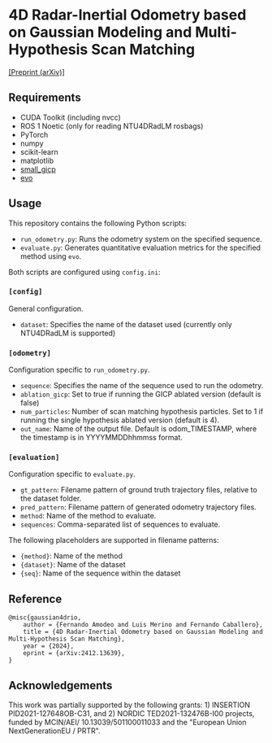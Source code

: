 # 4D Radar-Inertial Odometry based on Gaussian Modeling and Multi-Hypothesis Scan Matching

[\[Preprint (arXiv)\]](http://arxiv.org/abs/2412.13639)

## Requirements

- CUDA Toolkit (including nvcc)
- ROS 1 Noetic (only for reading NTU4DRadLM rosbags)
- PyTorch
- numpy
- scikit-learn
- matplotlib
- [small_gicp](https://github.com/koide3/small_gicp)
- [evo](https://github.com/MichaelGrupp/evo)

## Usage

This repository contains the following Python scripts:

- `run_odometry.py`: Runs the odometry system on the specified sequence.
- `evaluate.py`: Generates quantitative evaluation metrics for the specified method using `evo`.

Both scripts are configured using `config.ini`:

### `[config]`

General configuration.

- `dataset`: Specifies the name of the dataset used (currently only NTU4DRadLM is supported)

### `[odometry]`

Configuration specific to `run_odometry.py`.

- `sequence`: Specifies the name of the sequence used to run the odometry.
- `ablation_gicp`: Set to true if running the GICP ablated version (default is false)
- `num_particles`: Number of scan matching hypothesis particles. Set to 1 if running the single hypothesis ablated version (default is 4).
- `out_name`: Name of the output file. Default is odom_TIMESTAMP, where the timestamp is in YYYYMMDDhhmmss format.

### `[evaluation]`

Configuration specific to `evaluate.py`.

- `gt_pattern`: Filename pattern of ground truth trajectory files, relative to the dataset folder.
- `pred_pattern`: Filename pattern of generated odometry trajectory files.
- `method`: Name of the method to evaluate.
- `sequences`: Comma-separated list of sequences to evaluate.

The following placeholders are supported in filename patterns:

- `{method}`: Name of the method
- `{dataset}`: Name of the dataset
- `{seq}`: Name of the sequence within the dataset

## Reference

```
@misc{gaussian4drio,
	author = {Fernando Amodeo and Luis Merino and Fernando Caballero},
	title = {4D Radar-Inertial Odometry based on Gaussian Modeling and Multi-Hypothesis Scan Matching},
	year = {2024},
	eprint = {arXiv:2412.13639},
}
```

## Acknowledgements

This work was partially supported by the following grants: 1) INSERTION PID2021-127648OB-C31, and 2) NORDIC TED2021-132476B-I00 projects, funded by MCIN/AEI/ 10.13039/501100011033 and the "European Union NextGenerationEU / PRTR".
